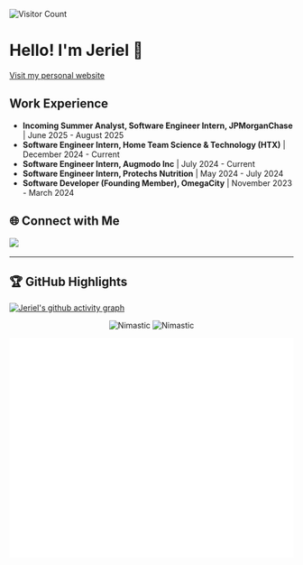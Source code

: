 ![Visitor Count](https://komarev.com/ghpvc/?username=Nimastic&label=Profile%20views&color=0e75b6&style=flat)

# Hello! I'm Jeriel 👋
[Visit my personal website](https://www.jerielchan.com)

## Work Experience
- **Incoming Summer Analyst, Software Engineer Intern, JPMorganChase** | June 2025 - August 2025
- **Software Engineer Intern, Home Team Science & Technology (HTX)** | December 2024 - Current
- **Software Engineer Intern, Augmodo Inc** | July 2024 - Current
- **Software Engineer Intern, Protechs Nutrition** | May 2024 - July 2024
- **Software Developer (Founding Member), OmegaCity** | November 2023 - March 2024

## 🌐 Connect with Me
<a href="https://www.linkedin.com/in/jerielchan">
    <img src="https://skillicons.dev/icons?i=linkedin" />
</a>

<!-- <div align="center">
    ================================= 🛠️ My skills 🛠️ =================================
    <br>
    <br>
    <div>
        <img src="https://skillicons.dev/icons?i=cs,unity" />
    </div>
    <div>
        <img src="https://skillicons.dev/icons?i=flutter,swift" />
    </div>
    <div>
        <img src="https://skillicons.dev/icons?i=html,css,vue,vite,react,next,express,node,js" />
    </div>
    <div>
        <img src="https://skillicons.dev/icons?i=sqlite,firebase,mongodb,mysql,postgresql" />
    </div>
    <div>
        <img src="https://skillicons.dev/icons?i=py,java,javascript,c++" />
    </div>
    <div>
        <img src="https://skillicons.dev/icons?i=docker" />
    </div>
</div>
<br>
<br> -->

---
## 🏆 GitHub Highlights
[![Jeriel's github activity graph](https://github-readme-activity-graph.vercel.app/graph?username=Nimastic)](https://github.com/Nimastic/github-readme-activity-graph)

<p align="center">
  <img width="48%" src="https://github-readme-stats.vercel.app/api?username=Nimastic&show_icons=true&theme=dracula&title_color=ff8000&text_color=ffffff&bg_color=6a6a6a&locale=en&hide_border=true" alt="Nimastic" />
  <img width="48%" src="https://github-readme-streak-stats.herokuapp.com/?user=Nimastic&theme=highcontrast&hide_border=true" alt="Nimastic" />
</p>

![Metrics](/metrics.plugin.leetcode.svg)

<!-- ![Metrics](/metrics.classic.svg)
<a href="https://leetcode.com/u/jerielchanzy"><img src="https://leetcard.jacoblin.cool/jerielchanzy?theme=dark&font=Ropa%20Sans" /></a>
[![trophy](https://github-profile-trophy.vercel.app/?username=nimastic&title=Stars,Followers,Commits,Repositories,PullRequest&theme=onedark)](https://github.com/ryo-ma/github-profile-trophy)

--- -->


